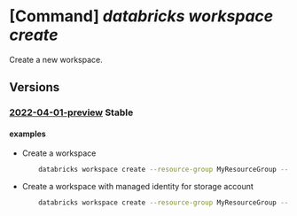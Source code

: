 # [Command] _databricks workspace create_

Create a new workspace.

## Versions

### [2022-04-01-preview](/Resources/mgmt-plane/L3N1YnNjcmlwdGlvbnMve30vcmVzb3VyY2Vncm91cHMve30vcHJvdmlkZXJzL21pY3Jvc29mdC5kYXRhYnJpY2tzL3dvcmtzcGFjZXMve30=/2022-04-01-preview.xml) **Stable**

<!-- mgmt-plane /subscriptions/{}/resourcegroups/{}/providers/microsoft.databricks/workspaces/{} 2022-04-01-preview -->

#### examples

- Create a workspace
    ```bash
        databricks workspace create --resource-group MyResourceGroup --name MyWorkspace --location westus --sku standard
    ```

- Create a workspace with managed identity for storage account
    ```bash
        databricks workspace create --resource-group MyResourceGroup --name MyWorkspace --location eastus2euap --sku premium --prepare-encryption
    ```
